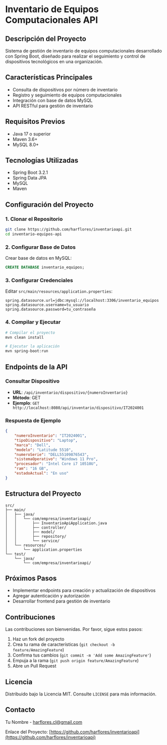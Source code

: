 # Inventario de Equipos Computacionales API

## Descripción del Proyecto

Sistema de gestión de inventario de equipos computacionales desarrollado con Spring Boot, diseñado para realizar el seguimiento y control de dispositivos tecnológicos en una organización.

## Características Principales

- Consulta de dispositivos por número de inventario
- Registro y seguimiento de equipos computacionales
- Integración con base de datos MySQL
- API RESTful para gestión de inventario

## Requisitos Previos

- Java 17 o superior
- Maven 3.6+
- MySQL 8.0+

## Tecnologías Utilizadas

- Spring Boot 3.2.1
- Spring Data JPA
- MySQL
- Maven

## Configuración del Proyecto

### 1. Clonar el Repositorio

```bash
git clone https://github.com/harflores/inventarioapi.git
cd inventario-equipos-api
```

### 2. Configurar Base de Datos

Crear base de datos en MySQL:
```sql
CREATE DATABASE inventario_equipos;
```

### 3. Configurar Credenciales

Editar `src/main/resources/application.properties`:
```properties
spring.datasource.url=jdbc:mysql://localhost:3306/inventario_equipos
spring.datasource.username=tu_usuario
spring.datasource.password=tu_contraseña
```

### 4. Compilar y Ejecutar

```bash
# Compilar el proyecto
mvn clean install

# Ejecutar la aplicación
mvn spring-boot:run
```

## Endpoints de la API

### Consultar Dispositivo

- **URL**: `/api/inventario/dispositivo/{numeroInventario}`
- **Método**: GET
- **Ejemplo**: `GET http://localhost:8080/api/inventario/dispositivo/IT2024001`

### Respuesta de Ejemplo

```json
{
    "numeroInventario": "IT2024001",
    "tipoDispositivo": "Laptop",
    "marca": "Dell",
    "modelo": "Latitude 5510",
    "numeroSerie": "DELL55109876543",
    "sistemaOperativo": "Windows 11 Pro",
    "procesador": "Intel Core i7 10510U",
    "ram": "16 GB",
    "estadoActual": "En uso"
}
```

## Estructura del Proyecto

```
src/
├── main/
│   ├── java/
│   │   └── com/empresa/inventarioapi/
│   │       ├── InventarioApiApplication.java
│   │       ├── controller/
│   │       ├── model/
│   │       ├── repository/
│   │       └── service/
│   └── resources/
│       └── application.properties
└── test/
    └── java/
        └── com/empresa/inventarioapi/
```

## Próximos Pasos

- Implementar endpoints para creación y actualización de dispositivos
- Agregar autenticación y autorización
- Desarrollar frontend para gestión de inventario

## Contribuciones

Las contribuciones son bienvenidas. Por favor, sigue estos pasos:

1. Haz un fork del proyecto
2. Crea tu rama de características (`git checkout -b feature/AmazingFeature`)
3. Confirma tus cambios (`git commit -m 'Add some AmazingFeature'`)
4. Empuja a la rama (`git push origin feature/AmazingFeature`)
5. Abre un Pull Request

## Licencia

Distribuido bajo la Licencia MIT. Consulte `LICENSE` para más información.

## Contacto

Tu Nombre - harflores.cl@gmail.com

Enlace del Proyecto: [https://github.com/harflores/inventarioapi](https://github.com/harflores/inventarioapi)
```

